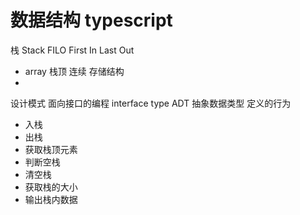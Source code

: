 # 数据结构 typescript

栈 Stack 
FILO First In Last Out
- array 栈顶 连续 存储结构
- 

设计模式 面向接口的编程 interface type
ADT 抽象数据类型
定义的行为
- 入栈
- 出栈
- 获取栈顶元素
- 判断空栈
- 清空栈
- 获取栈的大小
- 输出栈内数据